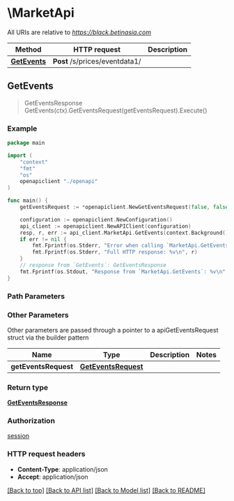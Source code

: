 # \MarketApi

All URIs are relative to *https://black.betinasia.com*

Method | HTTP request | Description
------------- | ------------- | -------------
[**GetEvents**](MarketApi.md#GetEvents) | **Post** /s/prices/eventdata1/ | 



## GetEvents

> GetEventsResponse GetEvents(ctx).GetEventsRequest(getEventsRequest).Execute()



### Example

```go
package main

import (
    "context"
    "fmt"
    "os"
    openapiclient "./openapi"
)

func main() {
    getEventsRequest := *openapiclient.NewGetEventsRequest(false, false) // GetEventsRequest | 

    configuration := openapiclient.NewConfiguration()
    api_client := openapiclient.NewAPIClient(configuration)
    resp, r, err := api_client.MarketApi.GetEvents(context.Background()).GetEventsRequest(getEventsRequest).Execute()
    if err != nil {
        fmt.Fprintf(os.Stderr, "Error when calling `MarketApi.GetEvents``: %v\n", err)
        fmt.Fprintf(os.Stderr, "Full HTTP response: %v\n", r)
    }
    // response from `GetEvents`: GetEventsResponse
    fmt.Fprintf(os.Stdout, "Response from `MarketApi.GetEvents`: %v\n", resp)
}
```

### Path Parameters



### Other Parameters

Other parameters are passed through a pointer to a apiGetEventsRequest struct via the builder pattern


Name | Type | Description  | Notes
------------- | ------------- | ------------- | -------------
 **getEventsRequest** | [**GetEventsRequest**](GetEventsRequest.md) |  | 

### Return type

[**GetEventsResponse**](GetEventsResponse.md)

### Authorization

[session](../README.md#session)

### HTTP request headers

- **Content-Type**: application/json
- **Accept**: application/json

[[Back to top]](#) [[Back to API list]](../README.md#documentation-for-api-endpoints)
[[Back to Model list]](../README.md#documentation-for-models)
[[Back to README]](../README.md)

